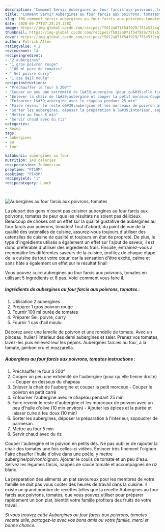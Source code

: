 ```yaml
---
description: "Comment Servir Aubergines au four farcis aux poivrons, tomates"
title: "Comment Servir Aubergines au four farcis aux poivrons, tomates"
slug: 106-comment-servir-aubergines-au-four-farcis-aux-poivrons-tomates
date: 2020-06-27T07:28:24.358Z
image: https://img-global.cpcdn.com/recipes/f5012a071f54f929/751x532cq70/aubergines-au-four-farcis-aux-poivrons-tomates-photo-principale-de-la-recette.jpg
thumbnail: https://img-global.cpcdn.com/recipes/f5012a071f54f929/751x532cq70/aubergines-au-four-farcis-aux-poivrons-tomates-photo-principale-de-la-recette.jpg
cover: https://img-global.cpcdn.com/recipes/f5012a071f54f929/751x532cq70/aubergines-au-four-farcis-aux-poivrons-tomates-photo-principale-de-la-recette.jpg
author: Patrick Allen
ratingvalue: 4.2
reviewcount: 14
recipeingredient:
- "2 aubergines"
- "1 gros poivron rouge"
- "100 ml pure de tomates"
- " Sel poivre curry"
- "1 cas dail moulu"
recipeinstructions:
- "Préchauffer le four à 200°"
- "Couper un peu une extrémité de l&#39;aubergine (pour qu&#39;elle tienne droite) Couper en dessous du chapeau"
- "Enlever la chair de l&#39;aubergine et couper la petit morceux Couper le poivron en petit carré"
- "Enfourner l&#39;aubergine avec le chapeau pendant 25 min"
- "Faire revenir le reste d&#39;aubergine et les morceaux de poivron avec un peu d&#39;huile d&#39;olive (10 min environ) Ajouter les épices et la purée et laisser cuire à feu doux (10 min)"
- "Sorter les aubergines, déposer la préparation à l&#39;interieur, sopoudrer de parmesan."
- "Mettre au four 5 min"
- "Servir chaud avec du riz"
categories:
- Resep
tags:
- aubergines
- au
- four

katakunci: aubergines au four 
nutrition: 148 calories
recipecuisine: Indonesian
preptime: "PT10M"
cooktime: "PT45M"
recipeyield: "1"
recipecategory: Lunch

---
```



![Aubergines au four farcis aux poivrons, tomates](https://img-global.cpcdn.com/recipes/f5012a071f54f929/751x532cq70/aubergines-au-four-farcis-aux-poivrons-tomates-photo-principale-de-la-recette.jpg)

La plupart des gens n'osent pas cuisiner aubergines au four farcis aux poivrons, tomates de peur que les résultats ne soient pas délicieux. Beaucoup de choses ont un effet sur la qualité gustative de aubergines au four farcis aux poivrons, tomates! Tout d'abord, du point de vue de la qualité des ustensiles de cuisine, assurez-vous toujours d'utiliser des ustensiles de cuisine de qualité et toujours en état de propreté. De plus, le type d'ingrédients utilisés a également un effet sur l'ajout de saveur, il est donc préférable d'utiliser des ingrédients frais. Ensuite, entraînez-vous à reconnaître les différentes saveurs de la cuisine, profitez de chaque étape de la cuisine de tout votre cœur, car la sensation d'être excité, calme et sans hâte a également un effet sur le résultat final!

<!--inarticleads1-->

Vous pouvez cuire aubergines au four farcis aux poivrons, tomates en utilisant 5 Ingrédients et 8 pas. Voici comment vous faire il.

##### Ingrédients de aubergines au four farcis aux poivrons, tomates :

1. Utilisation 2 aubergines
1. Préparer 1 gros poivron rouge
1. Fournir 100 ml purée de tomates
1. Préparer  Sel, poivre, curry
1. Fournir 1 cas d&#39;ail moulu


Décorez avec une lamelle de poivron et une rondelle de tomate. Avec un pinceau, huiler l&#39;intérieur des demi aubergines et saler. Prenez vos tomates, lavez-les puis enlevez leur les pépins. Aubergines farcies au four, à la tomate, jambon cru et mozzarella. 

<!--inarticleads2-->

##### Aubergines au four farcis aux poivrons, tomates instructions :

1. Préchauffer le four à 200°
1. Couper un peu une extrémité de l&#39;aubergine (pour qu&#39;elle tienne droite) - Couper en dessous du chapeau
1. Enlever la chair de l&#39;aubergine et couper la petit morceux - Couper le poivron en petit carré
1. Enfourner l&#39;aubergine avec le chapeau pendant 25 min
1. Faire revenir le reste d&#39;aubergine et les morceaux de poivron avec un peu d&#39;huile d&#39;olive (10 min environ) - Ajouter les épices et la purée et laisser cuire à feu doux (10 min)
1. Sorter les aubergines, déposer la préparation à l&#39;interieur, sopoudrer de parmesan.
1. Mettre au four 5 min
1. Servir chaud avec du riz


Couper l&#39;aubergine et le poivron en petits dés. Ne pas oublier de rajouter la chair des tomates une fois celles-ci vidées. Émincer très finement l&#39;oignon. Faire chauffer l&#39;huile d&#39;olive dans une poêle, y mettre aubergine/poivron/oignon. Ajouter le coulis de tomate et un peu d&#39;eau. Servez les légumes farcis, nappés de sauce tomate et accompagnés de riz blanc. 

<!--inarticleads1-->

<p>
La préparation des aliments un plat savoureux pour les membres de votre famille ne doit pas vous coûter des heures de travail dans la cuisine. Il existe un grand nombre de recettes telles que la recette Aubergines au four farcis aux poivrons, tomates, que vous pouvez utiliser pour préparer rapidement un bon plat, bientôt votre famille profitera des fruits de votre travail.
</p>

<p>
<i>Si vous trouvez cette Aubergines au four farcis aux poivrons, tomates recette utile, partagez-la avec vos bons amis ou votre famille, merci et bonne chance.</i>
</p>
